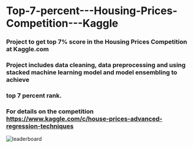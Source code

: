 # Top-7-percent---Housing-Prices-Competition---Kaggle
### Project to get top 7% score in the Housing Prices Competition at Kaggle.com  
### Project includes data cleaning, data preprocessing and using stacked machine learning model  and model ensembling to achieve   
### top 7 percent rank.  
### For details on the competition <https://www.kaggle.com/c/house-prices-advanced-regression-techniques>  
![leaderboard](https://user-images.githubusercontent.com/13309365/48705986-d1eed900-ec20-11e8-8ac2-c1446d6c8869.jpg)
